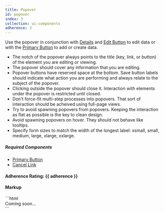 ```yaml
---
title: Popover
id: popover
index: 3
collection: ui-components
adherence: 3
---
```

<div class="row">
  <div class="col-md-3">
    <p>Use the popover in conjunction with <a href="#details">Details</a> and <a href="#edit-button">Edit Button</a> to edit data or with the <a href="#primary-buttons">Primary Button</a> to add or create data.</p>
    <ul>
      <li>The notch of the popover always points to the title (key, link, or button) of the element you are editing or viewing.</li>
      <li>The popover should cover any information that you are editing.</li>
      <li>Popover buttons have reserved space at the bottom. Save button labels should indicate what action you are performing and  always relate to the subject of the popover.</li>
      <li>Clicking outside the popover should close it. Interaction with elements under the popover is restricted until closed.</li>
      <li>Don't force-fit multi-step processes into popovers.  That sort of interaction should be acheived using full-page views.</li>
      <li>Try to avoid spawning popovers from popovers.  Keeping the interaction as flat as possible is the key to clean design.</li>
      <li>Avoid spawning popovers on hover.  They should not behave like tooltips.</li>
      <li>Specify form sizes to match the width of the longest label: xsmall, small, medium, large, xlarge, xxlarge.</li>
    </ul>
    <h5>Required Components</h5>
    <ul>
      <li><a href="#primary-buttons">Primary Button</a></li>
      <li><a href="#cancel-link">Cancel Link</a></li>
    </ul>
    <h4>Adherence Rating: {{ adherence }}</h4>
  </div>
  <div class="col-md-9">
    <h4>Markup</h4>
 ```html
     <div>Coming soon...</div>
 ```
  </div>
</div>
	